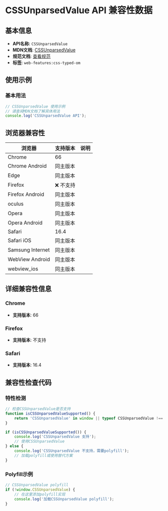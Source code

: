 # CSSUnparsedValue API 兼容性数据

## 基本信息

- **API名称**: `CSSUnparsedValue`
- **MDN文档**: [CSSUnparsedValue](https://developer.mozilla.org/docs/Web/API/CSSUnparsedValue)
- **规范文档**: [查看规范](https://drafts.css-houdini.org/css-typed-om/#cssunparsedvalue)
- **标签**: `web-features:css-typed-om`

## 使用示例

### 基本用法

```javascript
// CSSUnparsedValue 使用示例
// 请查阅MDN文档了解具体用法
console.log('CSSUnparsedValue API');
```

## 浏览器兼容性

| 浏览器 | 支持版本 | 说明 |
|--------|----------|------|
| Chrome | 66 |  |
| Chrome Android | 同主版本 |  |
| Edge | 同主版本 |  |
| Firefox | ❌ 不支持 |  |
| Firefox Android | 同主版本 |  |
| oculus | 同主版本 |  |
| Opera | 同主版本 |  |
| Opera Android | 同主版本 |  |
| Safari | 16.4 |  |
| Safari iOS | 同主版本 |  |
| Samsung Internet | 同主版本 |  |
| WebView Android | 同主版本 |  |
| webview_ios | 同主版本 |  |

## 详细兼容性信息

### Chrome

- **支持版本**: 66

### Firefox

- **支持版本**: 不支持

### Safari

- **支持版本**: 16.4

## 兼容性检查代码

### 特性检测

```javascript
// 检查CSSUnparsedValue是否支持
function isCSSUnparsedValueSupported() {
    return 'CSSUnparsedValue' in window || typeof CSSUnparsedValue !== 'undefined';
}

if (isCSSUnparsedValueSupported()) {
    console.log('CSSUnparsedValue 支持');
    // 使用CSSUnparsedValue
} else {
    console.log('CSSUnparsedValue 不支持，需要polyfill');
    // 加载polyfill或使用替代方案
}
```

### Polyfill示例

```javascript
// CSSUnparsedValue polyfill
if (!window.CSSUnparsedValue) {
    // 在这里添加polyfill实现
    console.log('加载CSSUnparsedValue polyfill');
}
```

